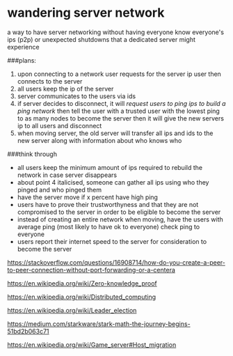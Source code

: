 # wandering server network
a way to have server networking without having everyone know everyone's ips (p2p) or unexpected shutdowns that 
a dedicated server might experience

###plans:
1. upon connecting to a network user requests for the server ip
  user then connects to the server
2. all users keep the ip of the server
3. server communicates to the users via ids
4. if server decides to disconnect, it will _request users to ping ips to build a ping network_ then tell the user with 
  a trusted user with the lowest ping to as many nodes to become the server then it will give the new servers ip 
  to all users and disconnect
5. when moving server, the old server will transfer all ips and ids to the new server along with information about who 
  knows who



###think through
- all users keep the minimum amount of ips required to rebuild the network in case server disappears
- about point 4 italicised, someone can gather all ips using who they pinged and who pinged them
- have the server move if x percent have high ping
- users have to prove their trustworthyness and that they are not compromised to the server 
  in order to be eligible to become the server
- instead of creating an entire network when moving, have the users with average ping 
  (most likely to have ok to everyone) check ping to everyone
- users report their internet speed to the server for consideration to become the server


https://stackoverflow.com/questions/16908714/how-do-you-create-a-peer-to-peer-connection-without-port-forwarding-or-a-centera

https://en.wikipedia.org/wiki/Zero-knowledge_proof

https://en.wikipedia.org/wiki/Distributed_computing

https://en.wikipedia.org/wiki/Leader_election

https://medium.com/starkware/stark-math-the-journey-begins-51bd2b063c71

https://en.wikipedia.org/wiki/Game_server#Host_migration
